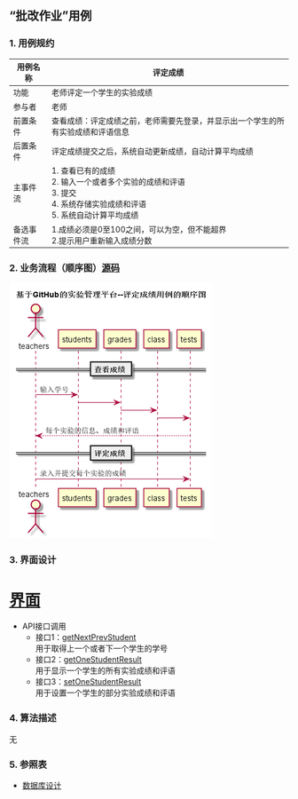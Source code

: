 ## “批改作业”用例

### 1. 用例规约

用例名称 | 评定成绩
---|---
功能 | 老师评定一个学生的实验成绩
参与者 | 老师
前置条件 | 查看成绩：评定成绩之前，老师需要先登录，并显示出一个学生的所有实验成绩和评语信息
后置条件 | 评定成绩提交之后，系统自动更新成绩，自动计算平均成绩
主事件流 | 1. 查看已有的成绩 <br> 2. 输入一个或者多个实验的成绩和评语 <br>3. 提交 <br>4. 系统存储实验成绩和评语<br>5. 系统自动计算平均成绩
备选事件流 | 1.成绩必须是0至100之间，可以为空，但不能超界 <br>2.提示用户重新输入成绩分数

### 2. 业务流程（顺序图）[源码](../puml_use/test_word.puml)
![](../pic/test_word.png)
### 3. 界面设计
# [界面](https://mousezz.github.io/is_analysis/test6/Ui/index.html)
- API接口调用
    - 接口1：[getNextPrevStudent](../Interface/getNextPrevStudent.md) <br> 用于取得上一个或者下一个学生的学号
    - 接口2：[getOneStudentResult](../Interface/getOneStudentResult.md) <br> 用于显示一个学生的所有实验成绩和评语
    - 接口3：[setOneStudentResult](../Interface/setOneStudentResult.md) <br> 用于设置一个学生的部分实验成绩和评语

### 4. 算法描述

无

### 5. 参照表
- [数据库设计](../Database.md)

